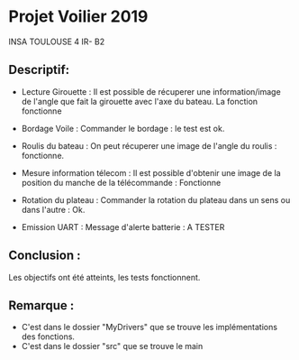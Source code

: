 
# Projet Voilier 2019 
INSA TOULOUSE
4 IR- B2


## Descriptif:

* Lecture Girouette : Il est possible de récuperer une information/image de l'angle que fait la girouette avec l'axe du bateau. La fonction fonctionne 
	
* Bordage Voile : Commander le bordage : le test est ok. 

* Roulis du bateau : On peut récuperer une image de l'angle du roulis : fonctionne. 
	
* Mesure information télecom : Il est possible d'obtenir une image de la position du manche de la télécommande : Fonctionne

* Rotation du plateau : Commander la rotation du plateau dans un sens ou dans l'autre : Ok. 

* Emission UART : Message d'alerte batterie : A TESTER

	
## Conclusion :
Les objectifs ont été atteints, les tests fonctionnent. 

## Remarque : 

* C'est dans le dossier "MyDrivers" que se trouve les implémentations des fonctions. 
* C'est dans le dossier "src" que se trouve le main
